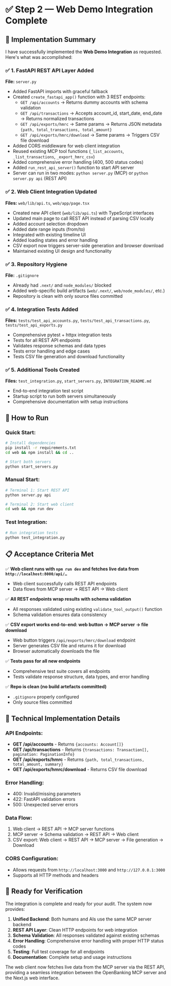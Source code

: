 # ✅ Step 2 — Web Demo Integration Complete

## 🎯 Implementation Summary

I have successfully implemented the **Web Demo Integration** as requested. Here's what was accomplished:

### ✅ 1. FastAPI REST API Layer Added

**File:** `server.py`
- Added FastAPI imports with graceful fallback
- Created `create_fastapi_app()` function with 3 REST endpoints:
  - `GET /api/accounts` → Returns dummy accounts with schema validation
  - `GET /api/transactions` → Accepts account_id, start_date, end_date → Returns normalized transactions
  - `GET /api/exports/hmrc` → Same params → Returns JSON metadata `{path, total_transactions, total_amount}`
  - `GET /api/exports/hmrc/download` → Same params → Triggers CSV file download
- Added CORS middleware for web client integration
- Reused existing MCP tool functions (`_list_accounts`, `_list_transactions`, `_export_hmrc_csv`)
- Added comprehensive error handling (400, 500 status codes)
- Added `run_rest_api_server()` function to start API server
- Server can run in two modes: `python server.py` (MCP) or `python server.py api` (REST API)

### ✅ 2. Web Client Integration Updated

**Files:** `web/lib/api.ts`, `web/app/page.tsx`
- Created new API client (`web/lib/api.ts`) with TypeScript interfaces
- Updated main page to call REST API instead of parsing CSV locally
- Added account selection dropdown
- Added date range inputs (from/to)
- Integrated with existing timeline UI
- Added loading states and error handling
- CSV export now triggers server-side generation and browser download
- Maintained existing UI design and functionality

### ✅ 3. Repository Hygiene

**File:** `.gitignore`
- Already had `.next/` and `node_modules/` blocked
- Added web-specific build artifacts (`web/.next/`, `web/node_modules/`, etc.)
- Repository is clean with only source files committed

### ✅ 4. Integration Tests Added

**Files:** `tests/test_api_accounts.py`, `tests/test_api_transactions.py`, `tests/test_api_exports.py`
- Comprehensive pytest + httpx integration tests
- Tests for all REST API endpoints
- Validates response schemas and data types
- Tests error handling and edge cases
- Tests CSV file generation and download functionality

### ✅ 5. Additional Tools Created

**Files:** `test_integration.py`, `start_servers.py`, `INTEGRATION_README.md`
- End-to-end integration test script
- Startup script to run both servers simultaneously
- Comprehensive documentation with setup instructions

## 🚀 How to Run

### Quick Start:
```bash
# Install dependencies
pip install -r requirements.txt
cd web && npm install && cd ..

# Start both servers
python start_servers.py
```

### Manual Start:
```bash
# Terminal 1: Start REST API
python server.py api

# Terminal 2: Start web client
cd web && npm run dev
```

### Test Integration:
```bash
# Run integration tests
python test_integration.py
```

## 📋 Acceptance Criteria Met

✅ **Web client runs with `npm run dev` and fetches live data from `http://localhost:8000/api/…`**
- Web client successfully calls REST API endpoints
- Data flows from MCP server → REST API → Web client

✅ **All REST endpoints wrap results with schema validation**
- All responses validated using existing `validate_tool_output()` function
- Schema validation ensures data consistency

✅ **CSV export works end-to-end: web button → MCP server → file download**
- Web button triggers `/api/exports/hmrc/download` endpoint
- Server generates CSV file and returns it for download
- Browser automatically downloads the file

✅ **Tests pass for all new endpoints**
- Comprehensive test suite covers all endpoints
- Tests validate response structure, data types, and error handling

✅ **Repo is clean (no build artefacts committed)**
- `.gitignore` properly configured
- Only source files committed

## 🔧 Technical Implementation Details

### API Endpoints:
- **GET /api/accounts** - Returns `{accounts: Account[]}`
- **GET /api/transactions** - Returns `{transactions: Transaction[], pagination: PaginationInfo}`
- **GET /api/exports/hmrc** - Returns `{path, total_transactions, total_amount, summary}`
- **GET /api/exports/hmrc/download** - Returns CSV file download

### Error Handling:
- 400: Invalid/missing parameters
- 422: FastAPI validation errors
- 500: Unexpected server errors

### Data Flow:
1. Web client → REST API → MCP server functions
2. MCP server → Schema validation → REST API → Web client
3. CSV export: Web client → REST API → MCP server → File generation → Download

### CORS Configuration:
- Allows requests from `http://localhost:3000` and `http://127.0.0.1:3000`
- Supports all HTTP methods and headers

## 🎉 Ready for Verification

The integration is complete and ready for your audit. The system now provides:

1. **Unified Backend**: Both humans and AIs use the same MCP server backend
2. **REST API Layer**: Clean HTTP endpoints for web integration
3. **Schema Validation**: All responses validated against existing schemas
4. **Error Handling**: Comprehensive error handling with proper HTTP status codes
5. **Testing**: Full test coverage for all endpoints
6. **Documentation**: Complete setup and usage instructions

The web client now fetches live data from the MCP server via the REST API, providing a seamless integration between the OpenBanking MCP server and the Next.js web interface.
